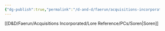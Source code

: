 ```yaml
---
{"dg-publish":true,"permalink":"/d-and-d/faerun/acquisitions-incorporated/franchise-management/main-office-contracts/onboarding-packets/obviator/"}
---
```


[[D&D/Faerun/Acquisitions Incorporated/Lore Reference/PCs/Soren\|Soren]]

